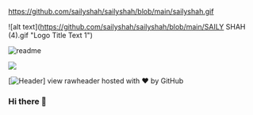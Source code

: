 
https://github.com/sailyshah/sailyshah/blob/main/sailyshah.gif

![alt text](https://github.com/sailyshah/sailyshah/blob/main/SAILY SHAH (4).gif "Logo Title Text 1")

![readme](https://github.com/sailyshah/sailyshah/blob/master/readme.gif)

![](readme.gif)

[![Header](https://raw.githubusercontent.com/sailyshah/<OWNER>/<OWNER>sailyshah/readme.gif "Header")]
view rawheader hosted with ❤ by GitHub
### Hi there 👋

<!--
**sailyshah/sailyshah** is a ✨ _special_ ✨ repository because its `README.md` (this file) appears on your GitHub profile.

Here are some ideas to get you started:

- 🔭 I’m currently working on ...
- 🌱 I’m currently learning ...
- 👯 I’m looking to collaborate on ...
- 🤔 I’m looking for help with ...
- 💬 Ask me about ...
- 📫 How to reach me: ...
- 😄 Pronouns: ...
- ⚡ Fun fact: ...
-->
